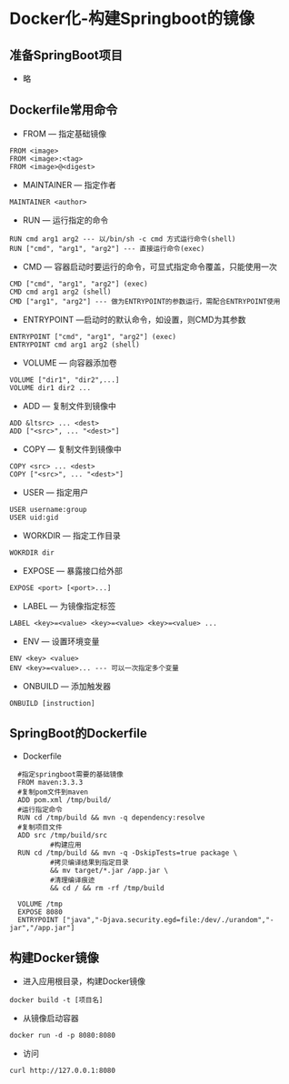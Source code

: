 # Docker化-构建Springboot的镜像
## 准备SpringBoot项目
- 略
## Dockerfile常用命令
- FROM — 指定基础镜像
```
FROM <image>
FROM <image>:<tag>
FROM <image>@<digest>
```
- MAINTAINER — 指定作者
```
MAINTAINER <author>
```
- RUN — 运行指定的命令
```
RUN cmd arg1 arg2 --- 以/bin/sh -c cmd 方式运行命令(shell)
RUN ["cmd", "arg1", "arg2"] --- 直接运行命令(exec)
```
- CMD — 容器启动时要运行的命令，可显式指定命令覆盖，只能使用一次
```
CMD ["cmd", "arg1", "arg2"] (exec)
CMD cmd arg1 arg2 (shell)
CMD ["arg1", "arg2"] --- 做为ENTRYPOINT的参数运行，需配合ENTRYPOINT使用
```
- ENTRYPOINT —启动时的默认命令，如设置，则CMD为其参数
```
ENTRYPOINT ["cmd", "arg1", "arg2"] (exec)
ENTRYPOINT cmd arg1 arg2 (shell)
```
- VOLUME — 向容器添加卷
```
VOLUME ["dir1", "dir2",...]
VOLUME dir1 dir2 ...
```
- ADD — 复制文件到镜像中
```
ADD &ltsrc> ... <dest>
ADD ["<src>", ... "<dest>"]
```
- COPY — 复制文件到镜像中
```
COPY <src> ... <dest>
COPY ["<src>", ... "<dest>"]
```
- USER — 指定用户
```
USER username:group
USER uid:gid
```
- WORKDIR — 指定工作目录
```
WOKRDIR dir
```
- EXPOSE — 暴露接口给外部
```
EXPOSE <port> [<port>...]
```
- LABEL — 为镜像指定标签
```
LABEL <key>=<value> <key>=<value> <key>=<value> ...
```
- ENV — 设置环境变量
```
ENV <key> <value>
ENV <key>=<value>... --- 可以一次指定多个变量
```
- ONBUILD — 添加触发器
```
ONBUILD [instruction]
```   
## SpringBoot的Dockerfile
- Dockerfile
```
  #指定springboot需要的基础镜像
  FROM maven:3.3.3
  #复制pom文件到maven
  ADD pom.xml /tmp/build/
  #运行指定命令
  RUN cd /tmp/build && mvn -q dependency:resolve
  #复制项目文件
  ADD src /tmp/build/src
          #构建应用
  RUN cd /tmp/build && mvn -q -DskipTests=true package \
          #拷贝编译结果到指定目录
          && mv target/*.jar /app.jar \
          #清理编译痕迹
          && cd / && rm -rf /tmp/build

  VOLUME /tmp
  EXPOSE 8080
  ENTRYPOINT ["java","-Djava.security.egd=file:/dev/./urandom","-jar","/app.jar"]
```
## 构建Docker镜像
- 进入应用根目录，构建Docker镜像
```
docker build -t [项目名]
```
- 从镜像启动容器
```
docker run -d -p 8080:8080
```
- 访问
```
curl http://127.0.0.1:8080
```
